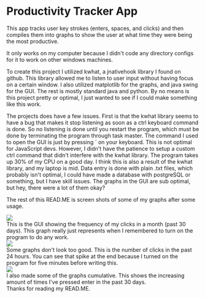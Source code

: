# Productivity Tracker App

This app tracks user key strokes (enters, spaces, and clicks) and then compiles them into graphs to show the user at what time they were being the most productive. 

It only works on my computer because I didn't code any directory configs for it to work on other windows machines. 

To create this project I utilized kwhat, a jnativehook library I found on github. This library allowed me to listen to user input without having focus on a certain window. I also utilized matplotlib for the graphs, and java swing for the GUI. The rest is mostly standard java and python. By no means is this project pretty or optimal, I just wanted to see if I could make something like this work. 

The projects does have a few issues. First is that the kwhat library seems to have a bug that makes it stop listening as soon as a ctrl keyboard command is done. So no listening is done until you restart the program, which must be done by terminating the program through task master. The command I used to open the GUI is just by pressing ` on your keyboard. This is not optimal for JavaScript devs. However, I didn't have the patience to setup a custom ctrl command that didn't interfere with the kwhat library. The program takes up 30% of my CPU on a good day. I think this is also a result of the kwhat library, and my laptop is mid. Data entry is done with plain .txt files, which probably isn't optimal, I could have made a database with postgreSQL or something, but I have skill issues. The graphs in the GUI are sub optimal, but hey, there were a lot of them okay?

The rest of this READ.ME is screen shots of some of my graphs after some usage. 

<img src="https://github.com/user-attachments/assets/0ce6a523-be6a-4a57-aafe-4765781b49c3"> <br>
This is the GUI showing the frequency of my clicks in a month (past 30 days). This graph really just represents when I remembered to turn on the program to do any work.
<br>
<img src="https://github.com/user-attachments/assets/b26cd687-f1cc-408d-b613-3027b2d3a0ab"> <br>
Some graphs don't look too good. This is the number of clicks in the past 24 hours. You can see that spike at the end because I turned on the program for five minutes before writing this. 
<br>
<img src="https://github.com/user-attachments/assets/76283839-27a1-46be-b1cb-7e43b60356d2"> <br>
I also made some of the graphs cumulative. This shows the increasing amount of times I've pressed enter in the past 30 days. 
<br>
Thanks for reading my READ.ME.
